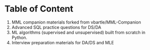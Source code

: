 # Table of Content

1. MML companion materials forked from vbartle/MML-Companion
2. Advanced SQL practice questions for DS/DA
3. ML algorithms (supervised and unsupervised) built from scratch in Python. 
4. Interview preparation materials for DA/DS and MLE

